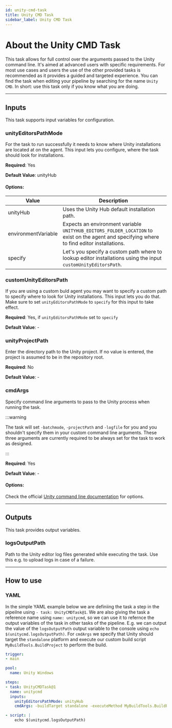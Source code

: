 ```yaml
---
id: unity-cmd-task
title: Unity CMD Task
sidebar_label: Unity CMD Task
---
```


# About the Unity CMD Task

This task allows for full control over the arguments passed to the Unity command line. It's aimed at advanced users with specific requirements. For most use cases and users the use of the other provided tasks is recommended as it provides a guided and targeted experience. You can find the task when editing your pipeline by searching for the name `Unity CMD`. In short: use this task only if you know what you are doing.

---

## Inputs

This task supports input variables for configuration.

### unityEditorsPathMode

For the task to run successfully it needs to know where Unity installations are located at on the agent. This input lets you configure,
where the task should look for installations.

**Required**: Yes

**Default Value**: unityHub

#### Options:

| Value               | Description                                                                                                                                 |
| ------------------- | ------------------------------------------------------------------------------------------------------------------------------------------- |
| unityHub            | Uses the Unity Hub default installation path.                                                                                               |
| environmentVariable | Expects an environment variable `UNITYHUB_EDITORS_FOLDER_LOCATION` to exist on the agent and specifying where to find editor installations. |
| specify             | Let's you specify a custom path where to lookup editor installations using the input `customUnityEditorsPath`.                              |

### customUnityEditorsPath

If you are using a custom buld agent you may want to specify a custom path to specify where to look for Unity installations. This input lets you do that.
Make sure to set `unityEditorsPathMode` to `specify` for this input to take effect.

**Required**: Yes, if `unityEditorsPathMode` set to `specify`

**Default Value**: -

### unityProjectPath

Enter the directory path to the Unity project. If no value is entered, the project is assumed to be in the repository root.

**Required**: No

**Default Value**: -

### cmdArgs

Specify command line arguments to pass to the Unity process when running the task.

:::warning

The task will set `-batchmode`, `-projectPath` and `-logfile` for you and you shouldn't specify them in your custom command line arguments. These three arguments are currently required to be always set for the task to work as designed.

:::

**Required**: Yes

**Default Value**: -

#### Options:

Check the official [Unity command line documentation](https://docs.unity3d.com/Manual/CommandLineArguments.html) for options.

---

## Outputs

This task provides output variables.

### logsOutputPath

Path to the Unity editor log files generated while executing the task. Use this e.g. to upload logs in case of a failure.

---

## How to use

### YAML

In the simple YAML example below we are definiing the task a step in the pipeilne using `- task: UnityCMDTask@1`. We are also giving the task a reference name using `name: unitycmd`, so we can use it to refernce the output variables of the task in other tasks of the pipeline. E.g. we can output the value of the `logsOutputPath` output variable to the console using `echo $(unitycmd.logsOutputPath)`. For `cmdArgs` we specify that Unity should target the `standalone` platform and execute our custom build script `MyBuildTools.BuildProject` to perform the build.

```yaml
trigger:
- main

pool:
  name: Unity Windows

steps:
- task: UnityCMDTask@1
  name: unitycmd
  inputs:
    unityEditorsPathMode: unityHub
    cmdArgs: -buildTarget standalone -executeMethod MyBuildTools.BuildProject

- script: |
    echo $(unitycmd.logsOutputPath)
```